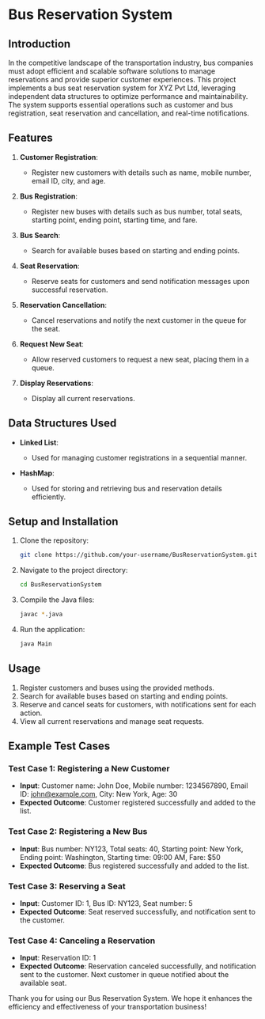 # Bus Reservation System

## Introduction

In the competitive landscape of the transportation industry, bus companies must adopt efficient and scalable software solutions to manage reservations and provide superior customer experiences. This project implements a bus seat reservation system for XYZ Pvt Ltd, leveraging independent data structures to optimize performance and maintainability. The system supports essential operations such as customer and bus registration, seat reservation and cancellation, and real-time notifications.

## Features

1. **Customer Registration**:
   - Register new customers with details such as name, mobile number, email ID, city, and age.

2. **Bus Registration**:
   - Register new buses with details such as bus number, total seats, starting point, ending point, starting time, and fare.

3. **Bus Search**:
   - Search for available buses based on starting and ending points.

4. **Seat Reservation**:
   - Reserve seats for customers and send notification messages upon successful reservation.

5. **Reservation Cancellation**:
   - Cancel reservations and notify the next customer in the queue for the seat.

6. **Request New Seat**:
   - Allow reserved customers to request a new seat, placing them in a queue.

7. **Display Reservations**:
   - Display all current reservations.

## Data Structures Used

- **Linked List**:
  - Used for managing customer registrations in a sequential manner.
  
- **HashMap**:
  - Used for storing and retrieving bus and reservation details efficiently.

## Setup and Installation

1. Clone the repository:
    ```bash
    git clone https://github.com/your-username/BusReservationSystem.git
    ```
2. Navigate to the project directory:
    ```bash
    cd BusReservationSystem
    ```
3. Compile the Java files:
    ```bash
    javac *.java
    ```
4. Run the application:
    ```bash
    java Main
    ```

## Usage

1. Register customers and buses using the provided methods.
2. Search for available buses based on starting and ending points.
3. Reserve and cancel seats for customers, with notifications sent for each action.
4. View all current reservations and manage seat requests.

## Example Test Cases

### Test Case 1: Registering a New Customer
- **Input**: Customer name: John Doe, Mobile number: 1234567890, Email ID: john@example.com, City: New York, Age: 30
- **Expected Outcome**: Customer registered successfully and added to the list.

### Test Case 2: Registering a New Bus
- **Input**: Bus number: NY123, Total seats: 40, Starting point: New York, Ending point: Washington, Starting time: 09:00 AM, Fare: $50
- **Expected Outcome**: Bus registered successfully and added to the list.

### Test Case 3: Reserving a Seat
- **Input**: Customer ID: 1, Bus ID: NY123, Seat number: 5
- **Expected Outcome**: Seat reserved successfully, and notification sent to the customer.

### Test Case 4: Canceling a Reservation
- **Input**: Reservation ID: 1
- **Expected Outcome**: Reservation canceled successfully, and notification sent to the customer. Next customer in queue notified about the available seat.




Thank you for using our Bus Reservation System. We hope it enhances the efficiency and effectiveness of your transportation business!
